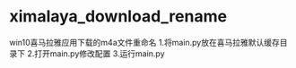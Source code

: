 # ximalaya_download_rename
win10喜马拉雅应用下载的m4a文件重命名
1.将main.py放在喜马拉雅默认缓存目录下
2.打开main.py修改配置
3.运行main.py
